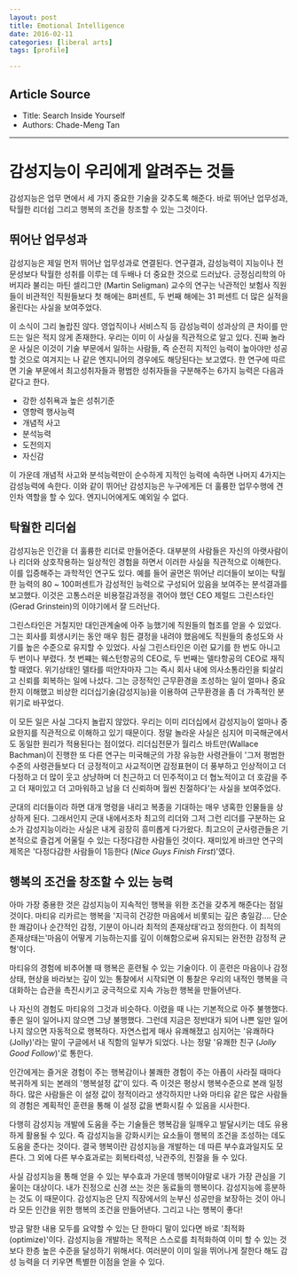 ```yaml
---
layout: post
title: Emotional Intelligence 
date: 2016-02-11
categories: [liberal arts]
tags: [profile]

---
```


## Article Source
* Title: Search Inside Yourself
* Authors: Chade-Meng Tan

---

# 감성지능이 우리에게 알려주는 것들

감성지능은 업무 면에서 세 가지 중요한 기술을 갖추도록 해준다. 바로 뛰어난 업무성과, 탁월한 리더쉽 그리고 행복의 조건을 창조할 수 있는 그것이다.

## 뛰어난 업무성과
감성지능은 제일 먼저 뛰어난 업무성과로 연결된다. 연구결과, 감성능력이 지능이나 전문성보다 탁월한 성취를 이루는 데 두배나 더 중요한 것으로 드러났다. 
긍정심리학의 아버지라 불리는 마틴 셀리그만 (Martin Seligman) 교수의 연구는 낙관적인 보험사 직원들이 비관적인 직원들보다 첫 해에는 8퍼센트, 두 번째 해에는 31 퍼센트 더 많은 실적을 올린다는 사실을 보여주었다.

이 소식이 그리 놀랍진 않다. 영업직이나 서비스직 등 감성능력이 성과상의 큰 차이를 만드는 일은 적지 않게 존재한다. 우리는 이미 이 사실을 직관적으로 알고 있다. 진짜 놀라운 사실은 이것이 기술 부문에서 일하는 사람들, 즉 순전히 지적인 능력이 높아야만 성공할 것으로 여겨지는 나 같은 엔지니어의 경우에도 해당된다는 보고였다. 한 연구에 따르면 기술 부문에서 최고성취자들과 평범한 성취자들을 구분해주는 6가지 능력은 다음과 같다고 한다.

* 강한 성취욕과 높은 성취기준
* 영향력 행사능력
* 개념적 사고
* 분석능력
* 도전의지
* 자신감

이 가운데 개념적 사고와 분석능력만이 순수하게 지적인 능력에 속하면 나머지 4가지는 감성능력에 속한다. 이와 같이 뛰어난 감성지능은 누구에게든 더 훌륭한 업무수행에 견인차 역할을 할 수 있다. 엔지니어에게도 예외일 수 없다.

## 탁월한 리더쉽

감성지능은 인간을 더 훌륭한 리더로 만들어준다. 대부분의 사람들은 자신의 아랫사람이나 리더와 상호작용하는 일상적인 경험을 하면서 이러한 사실을 직관적으로 이해한다. 이를 입증해주는 과학적인 연구도 있다. 예를 들어 골먼은 뛰어난 리더들이 보이는 탁월한 능력의 80 ~ 100퍼센트가 감성적인 능력으로 구성되어 있음을 보여주는 분석결과를 보고했다. 이것은 고통스러운 비용절감과정을 겪어야 했던 CEO 제럴드 그린스타인(Gerad Grinstein)의 이야기에서 잘 드러난다.

그린스타인은 거칠지만 대인관계술에 아주 능했기에 직원들의 협조를 얻을 수 있었다. 그는 회사를 회생시키는 동안 매우 힘든 결정을 내려야 했음에도 직원들의 충성도와 사기를 높은 수준으로 유지할 수 있었다. 사실 그린스타인은 이런 묘기를 한 번도 아니고 두 번이나 부렸다. 첫 번쨰는 웨스턴항공의 CEO로, 두 번째는 델타항공의 CEO로 재직할 때였다. 위기상태인 델타를 떠안자마자 그는 즉시 회사 내에 의사소통라인을 퇴살리고 신뢰를 회복하는 일에 나섰다. 그는 긍정적인 근무환경을 조성하는 일이 얼마나 중요한지 이해했고 비상한 리더십기술(감성지능)을 이용하여 근무환경을 좀 더 가족적인 분위기로 바꾸었다.

이 모든 일은 사실 그다지 놀랍지 않았다. 우리는 이미 리더십에서 감성지능이 얼마나 중요한지를 직관적으로 이해하고 있기 때문이다. 정말 놀라운 사실은 심지어 미국해군에서도 동일한 원리가 적용된다는 점이었다. 리더십전문가 월리스 바트만(Wallace Bachman)이 진행한 또 다른 연구는 미국해군의 가장 유능한 사령관들이 '그저 평범한 수준의 사령관들보다 더 긍정적이고 사교적이면 감정표현이 더 풍부하고 인상적이고 더 다정하고 더 많이 웃고 상냥하며 더 친근하고 더 민주적이고 더 협노적이고 더 호감을 주고 더 재미있고 더 고마워하고 남을 더 신뢰하며 월씬 친절하다'는 사실을 보여주었다.

군대의 리더들이라 하면 대개 명령을 내리고 복종을 기대하는 매우 냉혹한 인물들을 상상하게 된다. 그래서인지 군대 내에서조차 최고의 리더와 그저 그런 리더를 구분하는 요소가 감성지능이라는 사실은 내게 굉장히 흥미롭게 다가왔다.
최고으이 군사령관들은 기본적으로 즐겁게 어울릴 수 있는 다정다감한 사람들인 것이다. 재미있게 바크만 연구의 제목은 '다정다감한 사람들이 1등한다 (*Nice Guys Finish First*)'였다.

## 행복의 조건을 창조할 수 있는 능력

아마 가장 중용한 것은 감성지능이 지속적인 행복을 위한 조건을 갖추게 해준다는 점일 것이다. 마티유 리카르는 행복을 '지극히 건강한 마음에서 비롯되는 깊은 충일감.... 단순한 쾌감이나 순간적인 감정, 기분이 아니라 최적의 존재상태'라고 정의한다.
이 최적의 존재상태는'마음이 어떻게 기능하는지를 깊이 이해함으로써 유지되는 완전한 감정적 균형'이다.

마티유의 경험에 비추어볼 때 행복은 훈련될 수 있는 기술이다. 이 훈련은 마음이나 감정상태, 현상을 바라보는 깊이 있는 통찰에서 시작되면 이 통찰은 우리의 내적인 행복을 극대화하는 습관을 촉진시키고 궁극적으로 지속 가능한 행복을 만들어낸다.

나 자신의 경험도 마티유의 그것과 비슷하다. 이렸을 때 나는 기본적으로 아주 불행했다. 좋은 일이 일어나지 않으면 그냥 불행했다. 그런데 지금은 정반대가 되어 나쁜 일만 일어나지 않으면 자동적으로 행복하다. 자연스럽게 매사 유쾌해졌고 심지어는 '유쾌하다 (Jolly)'라는 말이 구글에서 내 직함의 일부가 되었다. 나는 정말 '유쾌한 친구 (*Jolly Good Follow*)'로 통한다.

인간에게는 즐거운 경험이 주는 행복감이나 불쾌한 경험이 주는 아픔이 사라질 때마다 복귀하게 되는 본래의 '행복설정 값'이 있다.
즉 이것은 평상시 행복수준으로 본래 일정하다. 많은 사람들은 이 설정 값이 정적이라고 생각하지만 나와 마티유 같은 많은 사람들의 경험은 계획적인 훈련을 통해 이 설정 값을 변화시킬 수 있음을 시사한다.

다행히 감성지능 개발에 도움을 주는 기술들은 행복감을 일깨우고 발달시키는 데도 유용하게 활용될 수 있다. 즉 감성지능을 강화시키는 요소들이 행복의 조건을 조성하는 데도 도움을 준다는 것이다. 결국 행복이란 감성지능을 개발하는 데 따른 부수효과일지도 모른다. 그 외에 다른 부수효과로는 회복타력성, 낙관주의, 친절을 들 수 있다. 

사실 감성지능을 통해 얻을 수 있는 부수효과 가운데 행복이야말로 내가 가장 관심을 기울이는 대상이다. 내가 진정으로 신경 쓰는 것은 동료들의 행복이다. 감성지능에 흥분하는 것도 이 때문이다. 감성지능은 단지 직장에서의 눈부신 성공만을 보장하는 것이 아니라 모든 인간을 위한 행복의 조건을 만들어낸다. 그리고 나는 행복이 좋다!

방금 말한 내용 모두를 요약할 수 있는 단 한마디 말이 있다면 바로 '최적화 (optimize)'이다. 감성지능을 개발하는 목적은 스스로를 최적화하여 이미 할 수 있는 것보다 한층 높은 수준을 달성하기 위해서다. 여러분이 이미 일을 뛰어나게 잘한다 해도 감성 능력을 더 키우면 특별한 이점을 얻을 수 있다. 